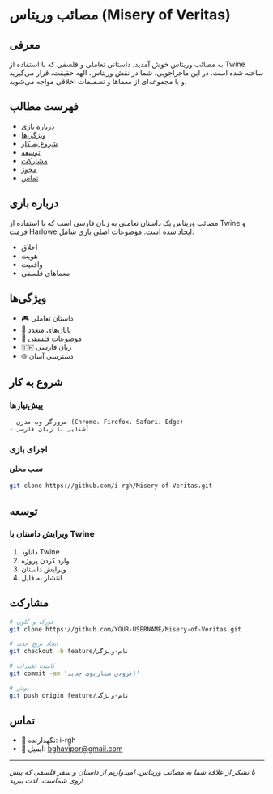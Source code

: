 # مصائب وریتاس (Misery of Veritas)

## معرفی
به مصائب وریتاس خوش آمدید، داستانی تعاملی و فلسفی که با استفاده از Twine ساخته شده است. در این ماجراجویی، شما در نقش وریتاس، الهه حقیقت، قرار می‌گیرید و با مجموعه‌ای از معماها و تصمیمات اخلاقی مواجه می‌شوید.

## فهرست مطالب
- [درباره بازی](#درباره-بازی)
- [ویژگی‌ها](#ویژگی‌ها)
- [شروع به کار](#شروع-به-کار)
- [توسعه](#توسعه)
- [مشارکت](#مشارکت)
- [مجوز](#مجوز)
- [تماس](#تماس)

## درباره بازی
مصائب وریتاس یک داستان تعاملی به زبان فارسی است که با استفاده از Twine و فرمت Harlowe ایجاد شده است. موضوعات اصلی بازی شامل:
- اخلاق
- هویت
- واقعیت
- معماهای فلسفی

## ویژگی‌ها
- 🎮 داستان تعاملی
- 🔄 پایان‌های متعدد
- 🤔 موضوعات فلسفی
- 🇮🇷 زبان فارسی
- 🌐 دسترسی آسان

## شروع به کار

### پیش‌نیازها
```
- مرورگر وب مدرن (Chrome، Firefox، Safari، Edge)
- آشنایی با زبان فارسی
```

### اجرای بازی
#### نصب محلی
```bash
git clone https://github.com/i-rgh/Misery-of-Veritas.git
```

## توسعه
### ویرایش داستان با Twine
1. دانلود Twine
2. وارد کردن پروژه
3. ویرایش داستان
4. انتشار به فایل

## مشارکت
```bash
# فورک و کلون
git clone https://github.com/YOUR-USERNAME/Misery-of-Veritas.git

# ایجاد برنچ جدید
git checkout -b feature/نام-ویژگی

# کامیت تغییرات
git commit -am 'افزودن سناریوی جدید'

# پوش
git push origin feature/نام-ویژگی
```

## تماس
- 👤 نگهدارنده: i-rgh
- 📧 ایمیل: bghavipor@gmail.com
---
*با تشکر از علاقه شما به مصائب وریتاس. امیدواریم از داستان و سفر فلسفی که پیش روی شماست، لذت ببرید!*

